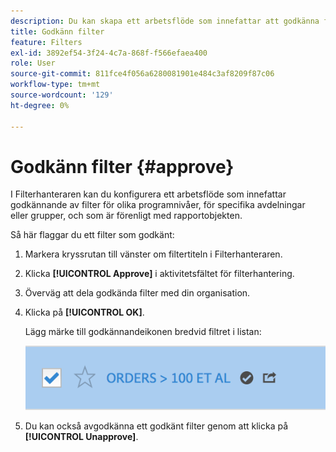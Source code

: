 ```yaml
---
description: Du kan skapa ett arbetsflöde som innefattar att godkänna filter för olika programnivåer, för specifika avdelningar eller grupper, och som är förenligt med rapporteringsprinciperna.
title: Godkänn filter
feature: Filters
exl-id: 3892ef54-3f24-4c7a-868f-f566efaea400
role: User
source-git-commit: 811fce4f056a6280081901e484c3af8209f87c06
workflow-type: tm+mt
source-wordcount: '129'
ht-degree: 0%

---
```


# Godkänn filter {#approve}

I Filterhanteraren kan du konfigurera ett arbetsflöde som innefattar godkännande av filter för olika programnivåer, för specifika avdelningar eller grupper, och som är förenligt med rapportobjekten.

Så här flaggar du ett filter som godkänt:

1. Markera kryssrutan till vänster om filtertiteln i Filterhanteraren.

1. Klicka **[!UICONTROL Approve]** i aktivitetsfältet för filterhantering.

1. Överväg att dela godkända filter med din organisation.

1. Klicka på **[!UICONTROL OK]**.

   Lägg märke till godkännandeikonen bredvid filtret i listan:

   ![Filterhanteraren visar att beställningar som är större än 100 har godkänts för delning.](assets/seg_approved.png)

1. Du kan också avgodkänna ett godkänt filter genom att klicka på **[!UICONTROL Unapprove]**.
